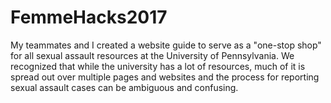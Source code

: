 # FemmeHacks2017
My teammates and I created a website guide to serve as a "one-stop shop" for all sexual assault resources at the University of Pennsylvania. We recognized that while the university has a lot of resources, much of it is spread out over multiple pages and websites and the process for reporting sexual assault cases can be ambiguous and confusing. 
